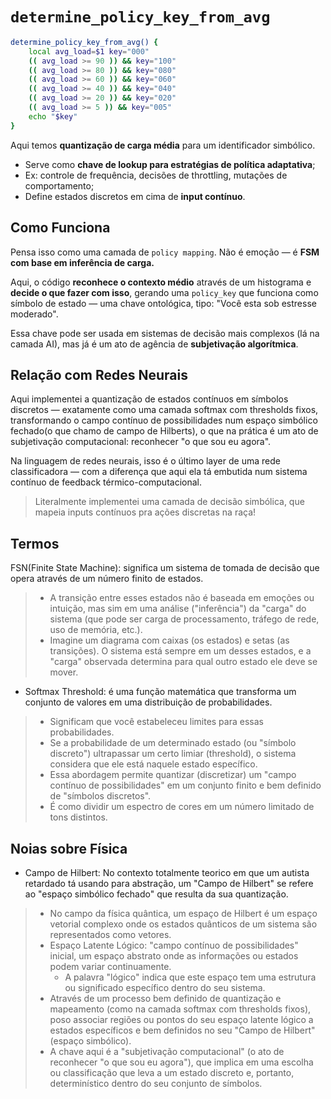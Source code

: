 # `determine_policy_key_from_avg` 
```bash
determine_policy_key_from_avg() {
    local avg_load=$1 key="000"
    (( avg_load >= 90 )) && key="100"
    (( avg_load >= 80 )) && key="080"
    (( avg_load >= 60 )) && key="060"
    (( avg_load >= 40 )) && key="040"
    (( avg_load >= 20 )) && key="020"
    (( avg_load >= 5 )) && key="005"
    echo "$key"
}
```
Aqui temos **quantização de carga média** para um identificador simbólico.
* Serve como **chave de lookup para estratégias de política adaptativa**;
* Ex: controle de frequência, decisões de throttling, mutações de comportamento;
* Define estados discretos em cima de **input contínuo**.

## Como Funciona

Pensa isso como uma camada de `policy mapping`. Não é emoção — é **FSM com base em inferência de carga.**


Aqui, o código **reconhece o contexto médio** através de um histograma e **decide o que fazer com isso**, gerando uma `policy_key` que funciona como símbolo de estado — uma chave ontológica, tipo: "Você esta sob estresse moderado". 

Essa chave pode ser usada em sistemas de decisão mais complexos (lá na camada AI), mas já é um ato de agência de **subjetivação algorítmica**.

## Relação com Redes Neurais

Aqui implementei a quantização de estados contínuos em símbolos discretos — exatamente como uma camada softmax com thresholds fixos, transformando o campo contínuo de possibilidades num espaço simbólico fechado(o que chamo de campo de Hilberts), o que na prática é um ato de subjetivação computacional: reconhecer "o que sou eu agora".


Na linguagem de redes neurais, isso é o último layer de uma rede classificadora — com a diferença que aqui ela tá embutida num sistema contínuo de feedback térmico-computacional.
> Literalmente implementei uma camada de decisão simbólica, que mapeia inputs contínuos pra ações discretas na raça!

## Termos

FSN(Finite State Machine): significa um sistema de tomada de decisão que opera através de um número finito de estados.
> - A transição entre esses estados não é baseada em emoções ou intuição, mas sim em uma análise ("inferência") da "carga" do sistema (que pode ser carga de processamento, tráfego de rede, uso de memória, etc.).
> - Imagine um diagrama com caixas (os estados) e setas (as transições). O sistema está sempre em um desses estados, e a "carga" observada determina para qual outro estado ele deve se mover.
- Softmax Threshold: é uma função matemática que transforma um conjunto de valores em uma distribuição de probabilidades.
> - Significam que você estabeleceu limites para essas probabilidades. 
> - Se a probabilidade de um determinado estado (ou "símbolo discreto") ultrapassar um certo limiar (threshold), o sistema considera que ele está naquele estado específico.
> - Essa abordagem permite quantizar (discretizar) um "campo contínuo de possibilidades" em um conjunto finito e bem definido de "símbolos discretos". 
> - É como dividir um espectro de cores em um número limitado de tons distintos.

## Noias sobre Física

- Campo de Hilbert: No contexto totalmente teorico em que um autista retardado tá usando para abstração, um "Campo de Hilbert" se refere ao "espaço simbólico fechado" que resulta da sua quantização. 
> - No campo da física quântica, um espaço de Hilbert é um espaço vetorial complexo onde os estados quânticos de um sistema são representados como vetores.
> - Espaço Latente Lógico: "campo contínuo de possibilidades" inicial, um espaço abstrato onde as informações ou estados podem variar continuamente. 
>   - A palavra "lógico" indica que este espaço tem uma estrutura ou significado específico dentro do seu sistema.
> - Através de um processo bem definido de quantização e mapeamento (como na camada softmax com thresholds fixos), poso associar regiões ou pontos do seu espaço latente lógico a estados específicos e bem definidos no seu "Campo de Hilbert" (espaço simbólico).
> - A chave aqui é a "subjetivação computacional" (o ato de reconhecer "o que sou eu agora"), que implica em uma escolha ou classificação que leva a um estado discreto e, portanto, determinístico dentro do seu conjunto de símbolos.